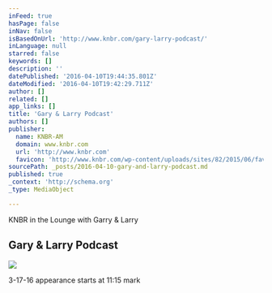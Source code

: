 ```yaml
---
inFeed: true
hasPage: false
inNav: false
isBasedOnUrl: 'http://www.knbr.com/gary-larry-podcast/'
inLanguage: null
starred: false
keywords: []
description: ''
datePublished: '2016-04-10T19:44:35.801Z'
dateModified: '2016-04-10T19:42:29.711Z'
author: []
related: []
app_links: []
title: 'Gary & Larry Podcast'
authors: []
publisher:
  name: KNBR-AM
  domain: www.knbr.com
  url: 'http://www.knbr.com'
  favicon: 'http://www.knbr.com/wp-content/uploads/sites/82/2015/06/favicon.ico'
sourcePath: _posts/2016-04-10-gary-and-larry-podcast.md
published: true
_context: 'http://schema.org'
_type: MediaObject

---
```

KNBR in the Lounge with Garry & Larry

<article style=""><h1>Gary &amp; Larry Podcast</h1><img src="http://cumulus.pro.poolb.tritondigitalcms.com/knbr-am/wp-content/uploads/sites/82/2014/12/listenlive.png" /></article>

3-17-16 appearance starts at 11:15 mark